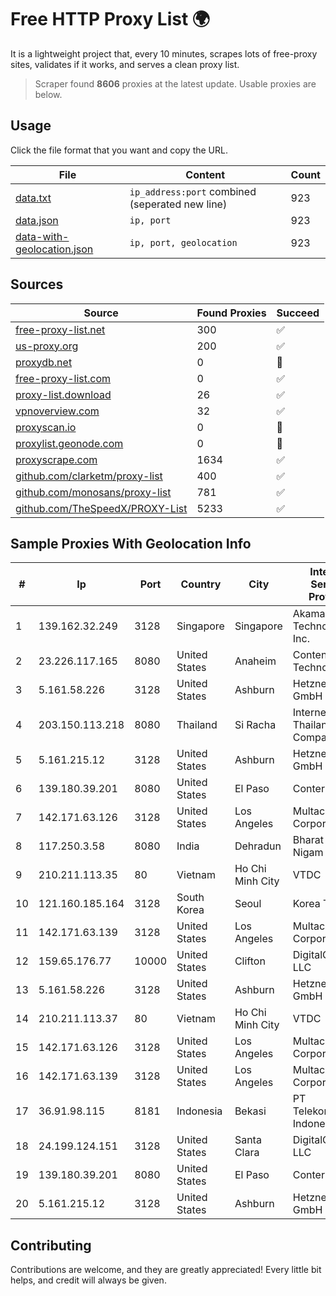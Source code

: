 
# Free HTTP Proxy List 🌍

It is a lightweight project that, every 10 minutes, scrapes lots of free-proxy sites, validates if it works, and serves a clean proxy list.


> Scraper found **8606** proxies at the latest update. Usable proxies are below.

## Usage

Click the file format that you want and copy the URL.


|File|Content|Count|
|----|-------|-----|
|[data.txt](https://raw.githubusercontent.com/themiralay/Proxy-List-World/master/data.txt)|`ip_address:port` combined (seperated new line)|923|
|[data.json](https://raw.githubusercontent.com/themiralay/Proxy-List-World/master/data.json)|`ip, port`|923|
|[data-with-geolocation.json](https://raw.githubusercontent.com/themiralay/Proxy-List-World/master/data-with-geolocation.json)|`ip, port, geolocation`|923|

## Sources

|Source|Found Proxies|Succeed|
|------|-------------|-------|
|[free-proxy-list.net](https://free-proxy-list.net)|300|✅|
|[us-proxy.org](https://www.us-proxy.org)|200|✅|
|[proxydb.net](http://proxydb.net)|0|🚫|
|[free-proxy-list.com](https://free-proxy-list.com/?page=&port=&type%5B%5D=http&type%5B%5D=https&up_time=0&search=Search)|0|✅|
|[proxy-list.download](https://www.proxy-list.download/HTTP)|26|✅|
|[vpnoverview.com](https://vpnoverview.com/privacy/anonymous-browsing/free-proxy-servers)|32|✅|
|[proxyscan.io](https://www.proxyscan.io)|0|🚫|
|[proxylist.geonode.com](https://proxylist.geonode.com/api/proxy-list?limit=300&page=1&sort_by=lastChecked&sort_type=desc&protocols=http,https)|0|🚫|
|[proxyscrape.com](https://api.proxyscrape.com/v2/?request=displayproxies&protocol=http&timeout=10000&country=all&ssl=all&anonymity=all)|1634|✅|
|[github.com/clarketm/proxy-list](https://raw.githubusercontent.com/clarketm/proxy-list/master/proxy-list-raw.txt)|400|✅|
|[github.com/monosans/proxy-list](https://raw.githubusercontent.com/monosans/proxy-list/main/proxies/http.txt)|781|✅|
|[github.com/TheSpeedX/PROXY-List](https://raw.githubusercontent.com/TheSpeedX/PROXY-List/master/http.txt)|5233|✅|


## Sample Proxies With Geolocation Info

|#|Ip|Port|Country|City|Internet Service Provider|
|-|--|----|-------|----|-------------------------|
|1|139.162.32.249|3128|Singapore|Singapore|Akamai Technologies, Inc.|
|2|23.226.117.165|8080|United States|Anaheim|ContentKeeper Technologies|
|3|5.161.58.226|3128|United States|Ashburn|Hetzner Online GmbH|
|4|203.150.113.218|8080|Thailand|Si Racha|Internet Thailand Company Ltd.|
|5|5.161.215.12|3128|United States|Ashburn|Hetzner Online GmbH|
|6|139.180.39.201|8080|United States|El Paso|Conterra|
|7|142.171.63.126|3128|United States|Los Angeles|Multacom Corporation|
|8|117.250.3.58|8080|India|Dehradun|Bharat Sanchar Nigam Ltd|
|9|210.211.113.35|80|Vietnam|Ho Chi Minh City|VTDC|
|10|121.160.185.164|3128|South Korea|Seoul|Korea Telecom|
|11|142.171.63.139|3128|United States|Los Angeles|Multacom Corporation|
|12|159.65.176.77|10000|United States|Clifton|DigitalOcean, LLC|
|13|5.161.58.226|3128|United States|Ashburn|Hetzner Online GmbH|
|14|210.211.113.37|80|Vietnam|Ho Chi Minh City|VTDC|
|15|142.171.63.126|3128|United States|Los Angeles|Multacom Corporation|
|16|142.171.63.139|3128|United States|Los Angeles|Multacom Corporation|
|17|36.91.98.115|8181|Indonesia|Bekasi|PT Telekomunikasi Indonesia|
|18|24.199.124.151|3128|United States|Santa Clara|DigitalOcean, LLC|
|19|139.180.39.201|8080|United States|El Paso|Conterra|
|20|5.161.215.12|3128|United States|Ashburn|Hetzner Online GmbH|



## Contributing

Contributions are welcome, and they are greatly appreciated! Every
little bit helps, and credit will always be given.


